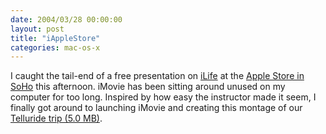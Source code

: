 ```yaml
---
date: 2004/03/28 00:00:00
layout: post
title: "iAppleStore"
categories: mac-os-x
---
```


I caught the tail-end of a free presentation on [iLife](http://www.apple.com/ilife/) at the [Apple Store in SoHo](http://www.apple.com/retail/soho/) this afternoon. iMovie has been sitting around unused on my computer for too long. Inspired by how easy the instructor made it seem, I finally got around to launching iMovie and creating this montage of our [Telluride trip (5.0 MB)](http://kurup.org/files/telluride.mov).

